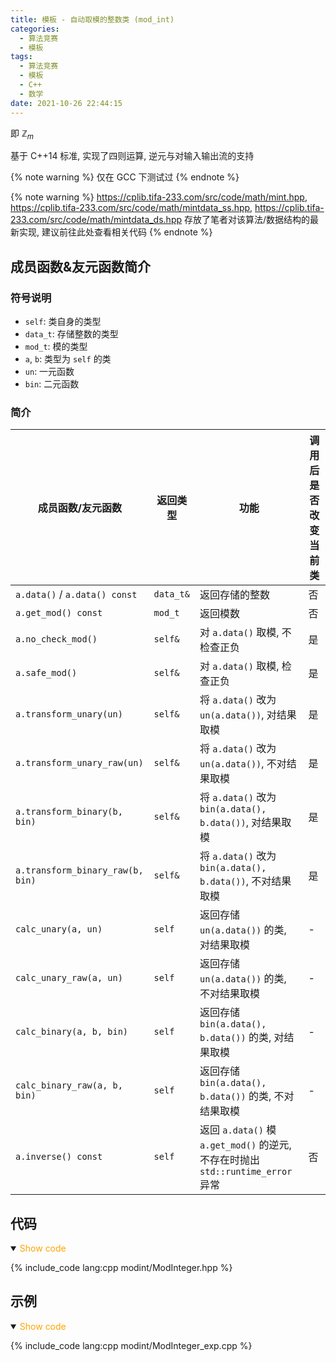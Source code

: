 ```yaml
---
title: 模板 - 自动取模的整数类 (mod_int)
categories:
  - 算法竞赛
  - 模板
tags:
  - 算法竞赛
  - 模板
  - C++
  - 数学
date: 2021-10-26 22:44:15
---
```


即 $\mathbb{Z}_m$

基于 C++14 标准, 实现了四则运算, 逆元与对输入输出流的支持

{% note warning %}
仅在 GCC 下测试过
{% endnote %}

<!-- more -->

{% note warning %}
<https://cplib.tifa-233.com/src/code/math/mint.hpp>, <https://cplib.tifa-233.com/src/code/math/mintdata_ss.hpp>, <https://cplib.tifa-233.com/src/code/math/mintdata_ds.hpp> 存放了笔者对该算法/数据结构的最新实现, 建议前往此处查看相关代码
{% endnote %}

## 成员函数&友元函数简介

### 符号说明

- `self`: 类自身的类型
- `data_t`: 存储整数的类型
- `mod_t`: 模的类型
- `a`, `b`: 类型为 `self` 的类
- `un`: 一元函数
- `bin`: 二元函数

### 简介

| 成员函数/友元函数                | 返回类型  | 功能                                                                            | 调用后是否改变当前类 |
| -------------------------------- | --------- | ------------------------------------------------------------------------------- | -------------------- |
| `a.data()` / `a.data() const`    | `data_t&` | 返回存储的整数                                                                  | 否                   |
| `a.get_mod() const`              | `mod_t`   | 返回模数                                                                        | 否                   |
| `a.no_check_mod()`               | `self&`   | 对 `a.data()` 取模, 不检查正负                                                  | 是                   |
| `a.safe_mod()`                   | `self&`   | 对 `a.data()` 取模, 检查正负                                                    | 是                   |
| `a.transform_unary(un)`          | `self&`   | 将 `a.data()` 改为 `un(a.data())`, 对结果取模                                   | 是                   |
| `a.transform_unary_raw(un)`      | `self&`   | 将 `a.data()` 改为 `un(a.data())`, 不对结果取模                                 | 是                   |
| `a.transform_binary(b, bin)`     | `self&`   | 将 `a.data()` 改为 `bin(a.data(), b.data())`, 对结果取模                        | 是                   |
| `a.transform_binary_raw(b, bin)` | `self&`   | 将 `a.data()` 改为 `bin(a.data(), b.data())`, 不对结果取模                      | 是                   |
| `calc_unary(a, un)`              | `self`    | 返回存储 `un(a.data())` 的类, 对结果取模                                        | -                    |
| `calc_unary_raw(a, un)`          | `self`    | 返回存储 `un(a.data())` 的类, 不对结果取模                                      | -                    |
| `calc_binary(a, b, bin)`         | `self`    | 返回存储 `bin(a.data(), b.data())` 的类, 对结果取模                             | -                    |
| `calc_binary_raw(a, b, bin)`     | `self`    | 返回存储 `bin(a.data(), b.data())` 的类, 不对结果取模                           | -                    |
| `a.inverse() const`              | `self`    | 返回 `a.data()` 模 `a.get_mod()` 的逆元, 不存在时抛出 `std::runtime_error` 异常 | 否                   |

## 代码

<details open>
<summary><font color='orange'>Show code</font></summary>

{% include_code lang:cpp modint/ModInteger.hpp %}

</details>

## 示例

<details open>
<summary><font color='orange'>Show code</font></summary>

{% include_code lang:cpp modint/ModInteger_exp.cpp %}

</details>
